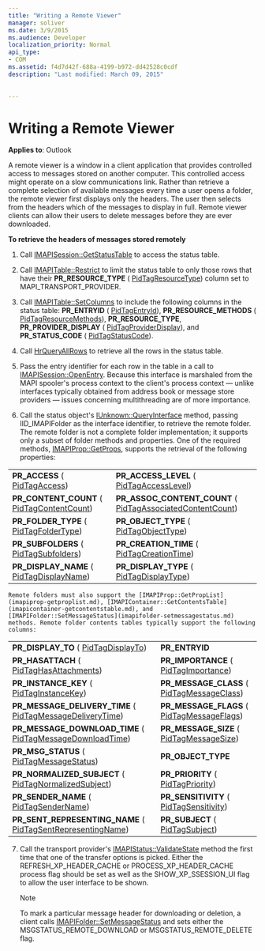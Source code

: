 ```yaml
---
title: "Writing a Remote Viewer"
manager: soliver
ms.date: 3/9/2015
ms.audience: Developer
localization_priority: Normal
api_type:
- COM
ms.assetid: f4d7d42f-688a-4199-b972-dd42528c0cdf
description: "Last modified: March 09, 2015"
 
 
---
```


# Writing a Remote Viewer

  
  
**Applies to**: Outlook 
  
A remote viewer is a window in a client application that provides controlled access to messages stored on another computer. This controlled access might operate on a slow communications link. Rather than retrieve a complete selection of available messages every time a user opens a folder, the remote viewer first displays only the headers. The user then selects from the headers which of the messages to display in full. Remote viewer clients can allow their users to delete messages before they are ever downloaded. 
  
 **To retrieve the headers of messages stored remotely**
  
1. Call [IMAPISession::GetStatusTable](imapisession-getstatustable.md) to access the status table. 
    
2. Call [IMAPITable::Restrict](imapitable-restrict.md) to limit the status table to only those rows that have their **PR_RESOURCE_TYPE** ( [PidTagResourceType](pidtagresourcetype-canonical-property.md)) column set to MAPI_TRANSPORT_PROVIDER. 
    
3. Call [IMAPITable::SetColumns](imapitable-setcolumns.md) to include the following columns in the status table: **PR_ENTRYID** ( [PidTagEntryId](pidtagentryid-canonical-property.md)), **PR_RESOURCE_METHODS** ( [PidTagResourceMethods](pidtagresourcemethods-canonical-property.md)), **PR_RESOURCE_TYPE**, **PR_PROVIDER_DISPLAY** ( [PidTagProviderDisplay](pidtagproviderdisplay-canonical-property.md)), and **PR_STATUS_CODE** ( [PidTagStatusCode](pidtagstatuscode-canonical-property.md)).
    
4. Call [HrQueryAllRows](hrqueryallrows.md) to retrieve all the rows in the status table. 
    
5. Pass the entry identifier for each row in the table in a call to [IMAPISession::OpenEntry](imapisession-openentry.md). Because this interface is marshaled from the MAPI spooler's process context to the client's process context — unlike interfaces typically obtained from address book or message store providers — issues concerning multithreading are of more importance. 
    
6. Call the status object's [IUnknown::QueryInterface](http://msdn.microsoft.com/library/54d5ff80-18db-43f2-b636-f93ac053146d.aspx) method, passing IID_IMAPIFolder as the interface identifier, to retrieve the remote folder. The remote folder is not a complete folder implementation; it supports only a subset of folder methods and properties. One of the required methods, [IMAPIProp::GetProps](imapiprop-getprops.md), supports the retrieval of the following properties:
    
|||
|:-----|:-----|
|**PR_ACCESS** ( [PidTagAccess](pidtagaccess-canonical-property.md))  <br/> |**PR_ACCESS_LEVEL** ( [PidTagAccessLevel](pidtagaccesslevel-canonical-property.md))  <br/> |
|**PR_CONTENT_COUNT** ( [PidTagContentCount](pidtagcontentcount-canonical-property.md))  <br/> |**PR_ASSOC_CONTENT_COUNT** ( [PidTagAssociatedContentCount](pidtagassociatedcontentcount-canonical-property.md))  <br/> |
|**PR_FOLDER_TYPE** ( [PidTagFolderType](pidtagfoldertype-canonical-property.md))  <br/> |**PR_OBJECT_TYPE** ( [PidTagObjectType](pidtagobjecttype-canonical-property.md))  <br/> |
|**PR_SUBFOLDERS** ( [PidTagSubfolders](pidtagsubfolders-canonical-property.md))  <br/> |**PR_CREATION_TIME** ( [PidTagCreationTime](pidtagcreationtime-canonical-property.md))  <br/> |
|**PR_DISPLAY_NAME** ( [PidTagDisplayName](pidtagdisplayname-canonical-property.md))  <br/> |**PR_DISPLAY_TYPE** ( [PidTagDisplayType](pidtagdisplaytype-canonical-property.md))  <br/> |
   
    Remote folders must also support the [IMAPIProp::GetPropList](imapiprop-getproplist.md), [IMAPIContainer::GetContentsTable](imapicontainer-getcontentstable.md), and [IMAPIFolder::SetMessageStatus](imapifolder-setmessagestatus.md) methods. Remote folder contents tables typically support the following columns: 
    
|||
|:-----|:-----|
|**PR_DISPLAY_TO** ( [PidTagDisplayTo](pidtagdisplayto-canonical-property.md))  <br/> |**PR_ENTRYID** <br/> |
|**PR_HASATTACH** ( [PidTagHasAttachments](pidtaghasattachments-canonical-property.md))  <br/> |**PR_IMPORTANCE** ( [PidTagImportance](pidtagimportance-canonical-property.md))  <br/> |
|**PR_INSTANCE_KEY** ( [PidTagInstanceKey](pidtaginstancekey-canonical-property.md))  <br/> |**PR_MESSAGE_CLASS** ( [PidTagMessageClass](pidtagmessageclass-canonical-property.md))  <br/> |
|**PR_MESSAGE_DELIVERY_TIME** ( [PidTagMessageDeliveryTime](pidtagmessagedeliverytime-canonical-property.md))  <br/> |**PR_MESSAGE_FLAGS** ( [PidTagMessageFlags](pidtagmessageflags-canonical-property.md))  <br/> |
|**PR_MESSAGE_DOWNLOAD_TIME** ( [PidTagMessageDownloadTime](pidtagmessagedownloadtime-canonical-property.md))  <br/> |**PR_MESSAGE_SIZE** ( [PidTagMessageSize](pidtagmessagesize-canonical-property.md))  <br/> |
|**PR_MSG_STATUS** ( [PidTagMessageStatus](pidtagmessagestatus-canonical-property.md))  <br/> |**PR_OBJECT_TYPE** <br/> |
|**PR_NORMALIZED_SUBJECT** ( [PidTagNormalizedSubject](pidtagnormalizedsubject-canonical-property.md))  <br/> |**PR_PRIORITY** ( [PidTagPriority](pidtagpriority-canonical-property.md))  <br/> |
|**PR_SENDER_NAME** ( [PidTagSenderName](pidtagsendername-canonical-property.md))  <br/> |**PR_SENSITIVITY** ( [PidTagSensitivity](pidtagsensitivity-canonical-property.md))  <br/> |
|**PR_SENT_REPRESENTING_NAME** ( [PidTagSentRepresentingName](pidtagsentrepresentingname-canonical-property.md))  <br/> |**PR_SUBJECT** ( [PidTagSubject](pidtagsubject-canonical-property.md))  <br/> |
   
7. Call the transport provider's [IMAPIStatus::ValidateState](imapistatus-validatestate.md) method the first time that one of the transfer options is picked. Either the REFRESH_XP_HEADER_CACHE or PROCESS_XP_HEADER_CACHE process flag should be set as well as the SHOW_XP_SSESSION_UI flag to allow the user interface to be shown. 
    
    > [!NOTE]
    > To mark a particular message header for downloading or deletion, a client calls [IMAPIFolder::SetMessageStatus](imapifolder-setmessagestatus.md) and sets either the MSGSTATUS_REMOTE_DOWNLOAD or MSGSTATUS_REMOTE_DELETE flag. 
  

